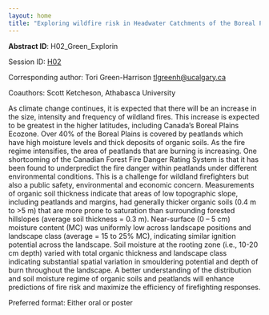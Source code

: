 ```yaml
---
layout: home
title: "Exploring wildfire risk in Headwater Catchments of the Boreal Plains: The spatial influence of organic soil and soil moisture on fire potential"
---
```



**Abstract ID**: H02_Green_Explorin

Session ID: [H02](.)

Corresponding author: Tori Green-Harrison <a href="mailto:tlgreenh@ucalgary.ca">tlgreenh@ucalgary.ca</a>

Coauthors: Scott Ketcheson, Athabasca University 

As climate change continues, it is expected that there will be an increase in the size, intensity and frequency of wildland fires. This increase is expected to be greatest in the higher latitudes, including Canada’s Boreal Plains Ecozone. Over 40% of the Boreal Plains is covered by peatlands which have high moisture levels and thick deposits of organic soils. As the fire regime intensifies, the area of peatlands that are burning is increasing. One shortcoming of the Canadian Forest Fire Danger Rating System is that it has been found to underpredict the fire danger within peatlands under different environmental conditions. This is a challenge for wildland firefighters but also a public safety, environmental and economic concern. 
 Measurements of organic soil thickness indicate that areas of low topographic slope, including peatlands and margins, had generally thicker organic soils (0.4 m to >5 m) that are more prone to saturation than surrounding forested hillslopes (average soil thickness = 0.3 m). Near-surface (0 – 5 cm) moisture content (MC) was uniformly low across landscape positions and landscape class (average = 15 to 25% MC), indicating similar ignition potential across the landscape. Soil moisture at the rooting zone (i.e., 10-20 cm depth) varied with total organic thickness and landscape class indicating substantial spatial variation in smouldering potential and depth of burn throughout the landscape. A better understanding of the distribution and soil moisture regime of organic soils and peatlands will enhance predictions of fire risk and maximize the efficiency of firefighting responses.

Preferred format: Either oral or poster
